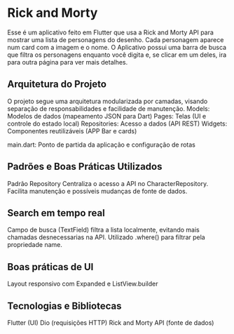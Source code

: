 # Rick and Morty

Esse é um aplicativo feito em Flutter que usa a Rick and Morty API para mostrar uma lista de personagens do desenho.
Cada personagem aparece num card com a imagem e o nome.
O Aplicativo possui uma barra de busca que filtra os personagens enquanto você digita e, se clicar em um deles, ira para outra página para ver mais detalhes.


## Arquitetura do Projeto
O projeto segue uma arquitetura modularizada por camadas, visando separação de responsabilidades e facilidade de manutenção.
Models: Modelos de dados (mapeamento JSON para Dart)
Pages: Telas (UI e controle do estado local)
Repositories: Acesso a dados (API REST)
Widgets: Componentes reutilizáveis (APP Bar e cards)

main.dart: Ponto de partida da aplicação e configuração de rotas

## Padrões e Boas Práticas Utilizados
Padrão Repository
Centraliza o acesso a API no CharacterRepository.
Facilita manutenção e possíveis mudanças de fonte de dados.

## Search em tempo real
Campo de busca (TextField) filtra a lista localmente, evitando mais chamadas desnecessarias na API.
Utilizado .where() para filtrar pela propriedade name.

## Boas práticas de UI
Layout responsivo com Expanded e ListView.builder

## Tecnologias e Bibliotecas
Flutter (UI)
Dio (requisições HTTP)
Rick and Morty API (fonte de dados)

